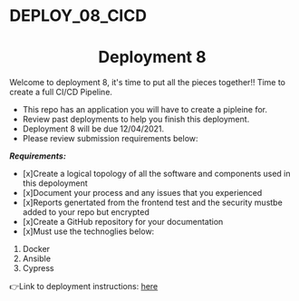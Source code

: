 # DEPLOY_08_CICD

<h1 align=center>Deployment 8</h1>

Welcome to deployment 8, it's time to put all the pieces together!! Time to create a full CI/CD Pipeline.

- This repo has an application you will have to create a pipleine for.
- Review past deployments to help you finish this deployment.
- Deployment 8 will be due 12/04/2021.
- Please review submission requirements below: 

***Requirements:*** 
- [x]Create a logical topology of all the software and components used in this depoloyment
- [x]Document your process and any issues that you experienced 
- [x]Reports genertated from the frontend test and the security mustbe added to your repo but encrypted 
- [x]Create a GitHub repository for your documentation
- [x]Must use the technoglies below:
1. Docker
2. Ansible
5. Cypress


👉Link to deployment instructions: [here]()  
